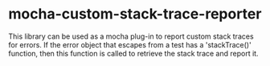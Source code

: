 # mocha-custom-stack-trace-reporter

This library can be used as a mocha plug-in to report custom stack traces for errors. If the error object that escapes from a test has a 'stackTrace()' function, then this function is called to retrieve the stack trace and report it.
